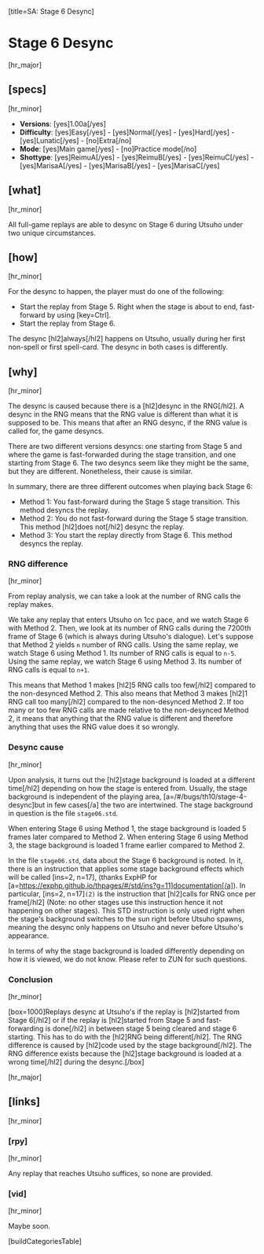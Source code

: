 [title=SA: Stage 6 Desync]
# Stage 6 Desync
[hr_major]

## [specs]
[hr_minor]  

* **Versions**: [yes]1.00a[/yes] 
* **Difficulty**: [yes]Easy[/yes] - [yes]Normal[/yes] - [yes]Hard[/yes] - [yes]Lunatic[/yes] - [no]Extra[/no]
* **Mode**: [yes]Main game[/yes] - [no]Practice mode[/no]
* **Shottype**: [yes]ReimuA[/yes] - [yes]ReimuB[/yes] - [yes]ReimuC[/yes] - [yes]MarisaA[/yes] - [yes]MarisaB[/yes] - [yes]MarisaC[/yes]

## [what]
[hr_minor]

All full-game replays are able to desync on Stage 6 during Utsuho under two unique circumstances.

## [how]
[hr_minor]

For the desync to happen, the player must do one of the following:
+ Start the replay from Stage 5. Right when the stage is about to end, fast-forward by using [key=Ctrl].
+ Start the replay from Stage 6.

The desync [hl2]always[/hl2] happens on Utsuho, usually during her first non-spell or first spell-card. The desync in both cases is differently.

## [why]
[hr_minor]

The desync is caused because there is a [hl2]desync in the RNG[/hl2]. A desync in the RNG means that the RNG value is different than what it is supposed to be. This means that after an RNG desync, if the RNG value is called for, the game desyncs.

There are two different versions desyncs: one starting from Stage 5 and where the game is fast-forwarded during the stage transition, and one starting from Stage 6. The two desyncs seem like they might be the same, but they are different. Nonetheless, their cause is similar.

In summary, there are three different outcomes when playing back Stage 6:
+ Method 1: You fast-forward during the Stage 5 stage transition. This method desyncs the replay. 
+ Method 2: You do not fast-forward during the Stage 5 stage transition. This method [hl2]does not[/hl2] desync the replay. 
+ Method 3: You start the replay directly from Stage 6. This method desyncs the replay. 

### RNG difference
[hr_minor]

From replay analysis, we can take a look at the number of RNG calls the replay makes.

We take any replay that enters Utsuho on 1cc pace, and we watch Stage 6 with Method 2. Then, we look at its number of RNG calls during the 7200th frame of Stage 6 (which is always during Utsuho's dialogue). Let's suppose that Method 2 yields ``n`` number of RNG calls.
Using the same replay, we watch Stage 6 using Method 1. Its number of RNG calls is equal to ``n-5``.
Using the same replay, we watch Stage 6 using Method 3. Its number of RNG calls is equal to ``n+1``.

This means that Method 1 makes [hl2]5 RNG calls too few[/hl2] compared to the non-desynced Method 2. This also means that Method 3 makes [hl2]1 RNG call too many[/hl2] compared to the non-desynced Method 2. If too many or too few RNG calls are made relative to the non-desynced Method 2, it means that anything that the RNG value is different and therefore anything that uses the RNG value does it so wrongly.

### Desync cause
[hr_minor]

Upon analysis, it turns out the [hl2]stage background is loaded at a different time[/hl2] depending on how the stage is entered from. Usually, the stage background is independent of the playing area, [a=/#/bugs/th10/stage-4-desync]but in few cases[/a] the two are intertwined. The stage background in question is the file ``stage06.std``.

When entering Stage 6 using Method 1, the stage background is loaded 5 frames later compared to Method 2.
When entering Stage 6 using Method 3, the stage background is loaded 1 frame earlier compared to Method 2.

In the file ``stage06.std``, data about the Stage 6 background is noted. In it, there is an instruction that applies some stage background effects which will be called [ins=2, n=17], (thanks ExpHP for [a=https://exphp.github.io/thpages/#/std/ins?g=11]documentation[/a]).
In particular, [ins=2, n=17]``(2)`` is the instruction that [hl2]calls for RNG once per frame[/hl2] (Note: no other stages use this instruction hence it not happening on other stages). This STD instruction is only used right when the stage's background switches to the sun right before Utsuho spawns, meaning the desync only happens on Utsuho and never before Utsuho's appearance.

In terms of why the stage background is loaded differently depending on how it is viewed, we do not know. Please refer to ZUN for such questions.

### Conclusion
[hr_minor]

[box=1000]Replays desync at Utsuho's if the replay is [hl2]started from Stage 6[/hl2] or if the replay is [hl2]started from Stage 5 and fast-forwarding is done[/hl2] in between stage 5 being cleared and stage 6 starting. This has to do with the [hl2]RNG being different[/hl2]. The RNG difference is caused by [hl2]code used by the stage background[/hl2]. The RNG difference exists because the [hl2]stage background is loaded at a wrong time[/hl2] during the desync.[/box]


[hr_major]
## [links]
[hr_minor]
### [rpy]
[hr_minor]

Any replay that reaches Utsuho suffices, so none are provided.

### [vid]
[hr_minor]

Maybe soon.

[buildCategoriesTable]
